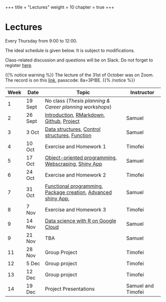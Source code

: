 +++
title = "Lectures"
weight = 10
chapter = true
+++

# Lectures

Every Thursday from 9:00 to 12:00.

The ideal schedule is given below. It is subject to modifications.

Class-related discussion and questions will be on Slack. Do not forget to register [here](https://forms.gle/9aKQ25idaypnmAJb8).

{{% notice warning %}}
The lecture of the 31st of October was on Zoom. The record is on this [link](https://unil.zoom.us/rec/share/XiOP_aFUDuT9DnTH3lRnHRaDjk24p58ZtAdYXbYeC0VluOT5Ia8U9waSvZWU69pK.oa_J3VM47VR3DUMA?startTime=1730361683000), passcode: 8a=3P!BE. 
{{% /notice %}}

| Week | Date | Topic | Instructor |   
|---|---|---|---|   
| 1 | 19 Sept | No class (_Thesis planning \& Career planning workshops_) |  |   
| 2 | 26 Sept | [Introduction](https://ptds2024.github.io/class/lecture01), [RMarkdown](https://ptds2024.github.io/class/lecture02_markdown), [Github](https://ptds2024.github.io/class/lecture03_github), [Project](https://ptds2024.github.io/class/lecture13_project)| Samuel |
| 3 | 3 Oct | [Data structures](https://ptds2024.github.io/class/lecture04_datastructure), [Control structures](https://ptds2024.github.io/class/lecture05_controlstructure), [Function](https://ptds2024.github.io/class/lecture06_function) | Samuel |
| 4 | 10 Oct | Exercise and Homework 1 | Timofei |
| 5 | 17 Oct | [Object-oriented programming](https://ptds2024.github.io/class/lecture07_OOP), [Webscraping](https://ptds2024.github.io/class/lecture08_webscrap), [Shiny App](https://ptds2024.github.io/class/lecture09_shiny)  | Samuel | 
| 6 | 24 Oct | Exercise and Homework 2 | Timofei |
| 7 | 31 Oct | [Functional programming](https://ptds2024.github.io/class/lecture10_functional), [Package creation](https://ptds2024.github.io/class/lecture11_pkg), [Advanced shiny App](https://ptds2024.github.io/class/lecture12_shiny2), | Samuel |
| 8 | 7 Nov | Exercise and Homework 3 | Timofei |
| 9 | 14 Nov | [Data science with R on Google Cloud](https://ptds2024.github.io/class/lecture13_googlecloud) | Samuel |
| 9 | 21 Nov | TBA | Samuel |
| 11 | 28 Nov | Group Project | Timofei | 
| 12 | 5 Dec | Group project | Timofei |
| 13 | 12 Dec | Group project | Timofei | 
| 14 | 19 Dec | Project Presentations | Samuel and Timofei| 

